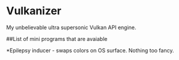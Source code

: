 # Vulkanizer
My unbelievable ultra supersonic Vulkan API engine.

##List of mini programs that are avaiable

*Epilepsy inducer - swaps colors on OS surface. Nothing too fancy.